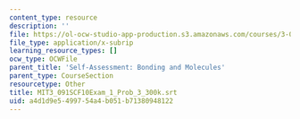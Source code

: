 ```yaml
---
content_type: resource
description: ''
file: https://ol-ocw-studio-app-production.s3.amazonaws.com/courses/3-091sc-introduction-to-solid-state-chemistry-fall-2010/a4d1d9e5499754a4b051b71380948122_MIT3_091SCF10Exam_1_Prob_3_300k.vtt
file_type: application/x-subrip
learning_resource_types: []
ocw_type: OCWFile
parent_title: 'Self-Assessment: Bonding and Molecules'
parent_type: CourseSection
resourcetype: Other
title: MIT3_091SCF10Exam_1_Prob_3_300k.srt
uid: a4d1d9e5-4997-54a4-b051-b71380948122
---
```

